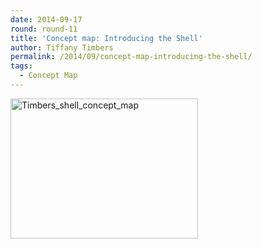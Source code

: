 ```yaml
---
date: 2014-09-17
round: round-11
title: 'Concept map: Introducing the Shell'
author: Tiffany Timbers
permalink: /2014/09/concept-map-introducing-the-shell/
tags:
  - Concept Map
---
```

[<img class="alignnone size-medium wp-image-8744" alt="Timbers_shell_concept_map" src="http://teaching.software-carpentry.org/wp-content/uploads/2014/09/Timbers_shell_concept_map-300x224.jpg" width="300" height="224" />][1]

 [1]: http://teaching.software-carpentry.org/wp-content/uploads/2014/09/Timbers_shell_concept_map.jpg
